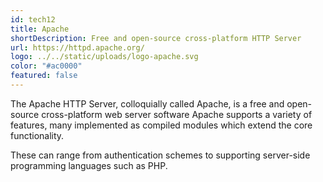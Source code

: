 ```yaml
---
id: tech12
title: Apache
shortDescription: Free and open-source cross-platform HTTP Server
url: https://httpd.apache.org/
logo: ../../static/uploads/logo-apache.svg
color: "#ac0000"
featured: false
---
```

The Apache HTTP Server, colloquially called Apache, is a free and open-source cross-platform web server software
Apache supports a variety of features, many implemented as compiled modules which extend the core functionality.

These can range from authentication schemes to supporting server-side programming languages such as PHP.